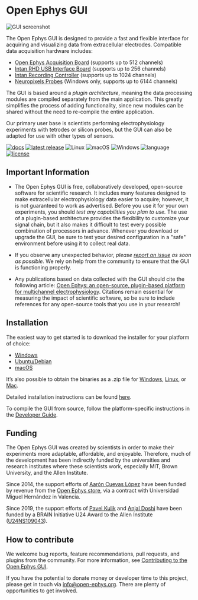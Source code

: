 # Open Ephys GUI

![GUI screenshot](https://images.squarespace-cdn.com/content/v1/53039db8e4b0649958e13c7b/818e42b0-f350-46dd-b413-142b8b11b881/gui-screenshot.png?format=1000w)

The Open Ephys GUI is designed to provide a fast and flexible interface for acquiring and visualizing data from extracellular electrodes. Compatible data acquisition hardware includes:

- [Open Ephys Acquisition Board](http://www.open-ephys.org/acq-board/) (supports up to 512 channels)
- [Intan RHD USB Interface Board](http://intantech.com/RHD_USB_interface_board.html) (supports up to 256 channels)
- [Intan Recording Controller](http://intantech.com/recording_controller.html) (supports up to 1024 channels)
- [Neuropixels Probes](http://www.open-ephys.org/neuropixels/) (Windows only, supports up to 6144 channels)

The GUI is based around a _plugin architecture_, meaning the data processing modules are compiled separately from the main application. This greatly simplifies the process of adding functionality, since new modules can be shared without the need to re-compile the entire application.

Our primary user base is scientists performing electrophysiology experiments with tetrodes or silicon probes, but the GUI can also be adapted for use with other types of sensors.

[![docs](https://img.shields.io/badge/docs-open--ephys.github.io-blue.svg)](https://open-ephys.github.io/gui-docs/)
[![latest release](https://img.shields.io/github/release/open-ephys/plugin-gui.svg)](https://github.com/open-ephys/plugin-GUI/releases)
![Linux](https://github.com/open-ephys/plugin-GUI/workflows/Linux/badge.svg)
![macOS](https://github.com/open-ephys/plugin-GUI/workflows/macOS/badge.svg)
![Windows](https://github.com/open-ephys/plugin-GUI/workflows/Windows/badge.svg)
![language](https://img.shields.io/badge/language-c++-blue.svg)
[![license](https://img.shields.io/badge/license-GPL3-blue.svg)](LICENSE)

## Important Information

- The Open Ephys GUI is free, collaboratively developed, open-source software for scientific research. It includes many features designed to make extracellular electrophysiology data easier to acquire; however, it is not guaranteed to work as advertised. Before you use it for your own experiments, you should _test any capabilities you plan to use._ The use of a plugin-based architecture provides the flexibility to customize your signal chain, but it also makes it difficult to test every possible combination of processors in advance. Whenever you download or upgrade the GUI, be sure to test your desired configuration in a "safe" environment before using it to collect real data.

- If you observe any unexpected behavior, _please [report an issue](https://github.com/open-ephys/plugin-GUI/issues) as soon as possible._ We rely on help from the community to ensure that the GUI is functioning properly.

- Any publications based on data collected with the GUI should cite the following article: [Open Ephys: an open-source, plugin-based platform for multichannel electrophysiology](https://iopscience.iop.org/article/10.1088/1741-2552/aa5eea). Citations remain essential for measuring the impact of scientific software, so be sure to include references for any open-source tools that you use in your research!

## Installation

The easiest way to get started is to download the installer for your platform of choice:

- [Windows](https://openephysgui.jfrog.io/artifactory/Release-Installer/windows/Install-Open-Ephys-GUI-v0.6.3.exe)
- [Ubuntu/Debian](https://openephysgui.jfrog.io/artifactory/Release-Installer/linux/open-ephys-gui-v0.6.3.deb)
- [macOS](https://openephysgui.jfrog.io/artifactory/Release-Installer/mac/Open_Ephys_GUI_v0.6.3.dmg)

It’s also possible to obtain the binaries as a .zip file for [Windows](https://openephysgui.jfrog.io/artifactory/Release/windows/open-ephys-v0.6.3-windows.zip), [Linux](https://openephysgui.jfrog.io/artifactory/Release/linux/open-ephys-v0.6.3-linux.zip), or [Mac](https://openephysgui.jfrog.io/artifactory/Release/mac/open-ephys-v0.6.3-mac.zip).

Detailed installation instructions can be found [here](https://open-ephys.github.io/gui-docs/User-Manual/Installing-the-GUI.html).

To compile the GUI from source, follow the platform-specific instructions in the [Developer Guide](https://open-ephys.github.io/gui-docs/Developer-Guide/Compiling-the-GUI.html).

## Funding

The Open Ephys GUI was created by scientists in order to make their experiments more adaptable, affordable, and enjoyable. Therefore, much of the development has been indirectly funded by the universities and research institutes where these scientists work, especially MIT, Brown University, and the Allen Institute.

Since 2014, the support efforts of [Aarón Cuevas López](https://github.com/aacuevas) have been funded by revenue from the [Open Ephys store](https://open-ephys.org/store), via a contract with Universidad Miguel Hernández in Valencia.

Since 2019, the support efforts of [Pavel Kulik](https://github.com/medengineer) and [Anjal Doshi](https://github.com/anjaldoshi) have been funded by a BRAIN Initiative U24 Award to the Allen Institute ([U24NS109043](https://projectreporter.nih.gov/project_info_description.cfm?aid=9645567)).

## How to contribute

We welcome bug reports, feature recommendations, pull requests, and plugins from the community. For more information, see [Contributing to the Open Ephys GUI](CONTRIBUTING.md).

If you have the potential to donate money or developer time to this project, please get in touch via info@open-ephys.org. There are plenty of opportunities to get involved.

